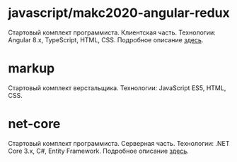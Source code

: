 # javascript/makc2020-angular-redux

Стартовый комплект программиста. Клиентская часть.
Технологии: Angular 8.x, TypeScript, HTML, CSS.
Подробное описание [здесь](./javascript/makc2020-angular-redux/README.md).

# markup

Стартовый комплект верстальщика.
Технологии: JavaScript ES5, HTML, CSS.

# net-core

Стартовый комплект программиста. Серверная часть.
Технологии: .NET Core 3.x, C#, Entity Framework.
Подробное описание [здесь](./net-core/README.md).
